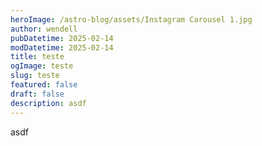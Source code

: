 ```yaml
---
heroImage: /astro-blog/assets/Instagram Carousel 1.jpg
author: wendell
pubDatetime: 2025-02-14
modDatetime: 2025-02-14
title: teste
ogImage: teste
slug: teste
featured: false
draft: false
description: asdf
---
```

asdf